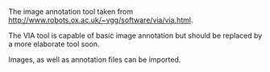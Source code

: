 The image annotation tool taken from http://www.robots.ox.ac.uk/~vgg/software/via/via.html.

The VIA tool is capable of basic image annotation but should be replaced by a more elaborate tool soon.

Images, as well as annotation files can be imported.